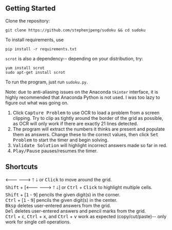 ## Getting Started
Clone the repository:
```
git clone https://github.com/stephenjpeng/sudoku && cd sudoku
```

To install requirements, use
```
pip install -r requirements.txt
```

`scrot` is also a dependency-- depending on your distribution, try:
```
yum install scrot
sudo apt-get install scrot
```


To run the program, just run `sudoku.py`. 

Note: due to anti-aliasing issues on the Anaconda `tkinter` interface, it is highly recommended that Anaconda Python is not used. I was too lazy to figure out what was going on.

1. Click <kbd>Capture Problem</kbd> to use OCR to load a problem from a screen clipping. Try to clip as tightly around the border of the grid as possible, as OCR will only work if there are exactly 21 lines detected.
1. The program will extract the numbers it thinks are present and populate them as answers. Change these to the correct values, then click <kbd>Set Problem</kbd> to start the timer and begin solving.
1. <kbd>Validate Solution</kbd> will highlight incorrect answers made so far in red.
1. <kbd>Play/Pause</kbd> pauses/resumes the timer.

## Shortcuts
<kbd>🡐</kbd> <kbd>🡒</kbd> <kbd>🡑</kbd> <kbd>🡓</kbd> or <kbd>Click</kbd> to move around the grid.<br/>
<kbd>Shift</kbd> + [<kbd>🡐</kbd> <kbd>🡒</kbd> <kbd>🡑</kbd> <kbd>🡓</kbd>] or <kbd>Ctrl</kbd> + <kbd>Click</kbd> to highlight multiple cells.<br/>
<kbd>Shift</kbd> + [<kbd>1</kbd> - <kbd>9</kbd>] pencils the given digit(s) in the corner.<br/>
<kbd>Ctrl</kbd> + [<kbd>1</kbd> - <kbd>9</kbd>] pencils the given digit(s) in the center.<br/>
<kbd>Bksp</kbd> deletes user-entered answers from the grid.<br/>
<kbd>Del</kbd> deletes user-entered answers and pencil marks from the grid.<br/>
<kbd>Ctrl</kbd> + <kbd>c</kbd>, <kbd>Ctrl</kbd> + <kbd>x</kbd>, and <kbd>Ctrl</kbd> + <kbd>v</kbd> work as expected (copy/cut/paste)-- only work for single cell operations.<br/>
